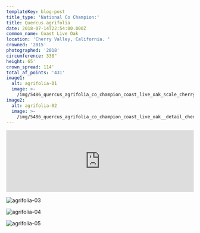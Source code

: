 ```yaml
---
templateKey: blog-post
title_type: 'National Co Champion:'
title: Quercus agrifolia
date: 2018-07-14T22:54:00.000Z
common_name: Coast Live Oak
location: 'Cherry Valley, California. '
crowned: '2015'
photographed: '2018'
circumference: 338"
height: 65'
crown_spread: 114'
total_af_points: '431'
image1:
  alt: agrifolia-01
  image: >-
    /img/5486_quercus_agrifolia_co_champion_coast_live_oak_scale_cherry_valley_ca_7-14-2018_american_forests_brian_kelley.jpg
image2:
  alt: agrifolia-02
  image: >-
    /img/5486_quercus_agrifolia_co_champion_coast_live_oak__detail_cherry_valley_ca_7-14-2018_american_forests_brian_kelley.jpg
---
```

<iframe width="100%" height="166" scrolling="no" frameborder="no" allow="autoplay" src="https://w.soundcloud.com/player/?url=https%3A//api.soundcloud.com/tracks/602499492&color=%23ff5500&auto_play=false&hide_related=false&show_comments=true&show_user=true&show_reposts=false&show_teaser=true"></iframe>

![agrifolia-03](/img/5486_quercus_agrifolia_co_champion_coast_live_oak_leaf_cherry_valley_ca_7-14-2018_american_forests_brian_kelley.jpg)

![agrifolia-04](/img/5486_quercus_agrifolia_co_champion_coast_live_oak_leaf_semi_curl_cherry_valley_ca_7-14-2018_american_forests_brian_kelley.jpg)

![agrifolia-05](/img/5486_quercus_agrifolia_co_champion_coast_live_oak_leaf_full_curl_cherry_valley_ca_7-14-2018_american_forests_brian_kelley.jpg)
